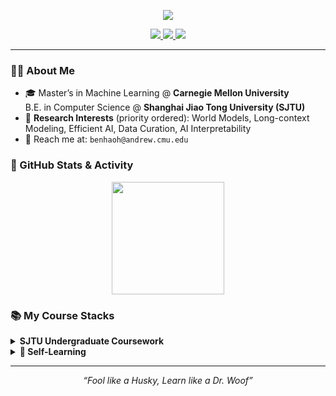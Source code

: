 <p align="center">
  <img src="https://readme-typing-svg.demolab.com?font=Fira+Code&duration=2000&pause=1000&center=true&vCenter=true&multiline=true&width=600&lines=Hi%2C+I'm+Benhao+(%40huskydoge)%F0%9F%90%BE"/>
</p>
</p>

<p align="center">
  <a href="https://space.bilibili.com/47337383" target="_blank" title="Bilibili">
    <img src="https://img.shields.io/badge/Bilibili-HuskyDoge-blue?logo=bilibili" />
  </a>
  <a href="https://www.zhihu.com/people/huskydoge" target="_blank" title="Zhihu">
    <img src="https://img.shields.io/badge/Zhihu-DrWoFF-blue?logo=zhihu" />
  </a>
  <a href="https://husky-blog-six.vercel.app/" target="_blank" title="Blogs">
    <img src="https://img.shields.io/badge/Research_Blog-blue?logo=blogger" />
  </a>
<!--   <a href="https://huskydoge.github.io/" target="_blank" title="Homepage">
    <img src="https://img.shields.io/badge/HomePage-blue?logo=xiaohongshu" />
  </a> -->
<!--   <a href="https://huskydoge.github.io/husky-knowledge-library/" target="_blank" title="Knowledge Cache">
    <img src="https://img.shields.io/badge/Knowledge_Cache-blue?logo=bloglovin" />
  </a> -->
</p>

---

### 👨‍🎓 About Me

- 🎓 Master’s in Machine Learning @ **Carnegie Mellon University**  
  B.E. in Computer Science @ **Shanghai Jiao Tong University (SJTU)**
- 🔬 **Research Interests** (priority ordered): World Models, Long-context Modeling, Efficient AI, Data Curation, AI Interpretability
- 💌 Reach me at: `benhaoh@andrew.cmu.edu`


### 🚀 GitHub Stats & Activity

<p align="center">
  <img src="https://github-readme-stats.vercel.app/api?username=huskydoge&show_icons=true&theme=gruvbox_light&hide_title=true&hide_border=true&border_radius=12" height="180" />
</p>


### 📚 My Course Stacks

<details>
<summary><strong>SJTU Undergraduate Coursework</strong></summary>
<br>

- 🎮 [CS1605 Programming & Practice Group Project](https://github.com/huskydoge/SnakeGame) – Summer 2022
- 🛠️ ICE2604 Introduction to Software Engineering – Fall 2022
- 🔢 [ICE2601 Information Theory Final Project](https://github.com/huskydoge/Exploration-on-Adaptive-Huffman) – Spring 2023
- 🌐 [CS3611 Computer Networking Group Project](https://github.com/huskydoge/CS3611-videoStreaming-player) – Spring 2023
- 🔣 [CS2612 Programming Languages and Compilers](https://github.com/huskydoge/CS2612-Programming-Languages-and-Compilers) – Fall 2023
- 💻 [CS3601 Operating Systems](https://github.com/huskydoge/CS3601-OS-2023) – Fall 2023
- 🧠 [CS3602 Natural Language Processing](https://github.com/huskydoge/CS3602-NLP) – Fall 2023
- 🤖 [AI3603 Theory & Application of AI](https://github.com/huskydoge/AI-3603-Theory-and-application-of-artificial-intelligence) – Fall 2023
- 📦 [Other Courses Repository](https://github.com/huskydoge/SJTU-CourseStacks)

</details>

<details>
<summary><strong>🧪 Self-Learning</strong></summary>
<br>

- 📘 [The Complete JavaScript Course 2023, Udemy (Bilibili Mirror)](https://www.bilibili.com/video/BV1vA4y197C7/?spm_id_from=333.337.search-card.all.click) *(In Progress)*

</details>

---

<p align="center">
  <em>“Fool like a Husky, Learn like a Dr. Woof”</em>
</p>
